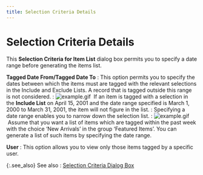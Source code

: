 ```yaml
---
title: Selection Criteria Details
---
```


# Selection Criteria Details


This **Selection Criteria for Item List** dialog box permits you to specify a date range before generating  the items list.


**Tagged Date From/Tagged Date To**
: This option permits you to specify the dates between  which the items must are tagged with the relevant selections in the Include  and Exclude Lists. A record that is tagged outside this range is not considered.
: ![example.gif]({{site.ct_baseurl}}/img/example.gif)  If  an item is tagged with a selection in the **Include 
 List** on April 15, 2001 and the date range specified is March 1,  2000 to March 31, 2001, the item will not figure in the list.
: Specifying a date range enables you to narrow down  the selection list.
: ![example.gif]({{site.ct_baseurl}}/img/example.gif)  Assume  that you want a list of items which are tagged within the past week with  the choice ‘New Arrivals’ in the group ‘Featured Items’. You can generate  a list of such items by specifying the date range.


**User**
: This option allows you to view only those items  tagged by a specific user.


{:.see_also}
See also
: [Selection  Criteria Dialog Box]({{site.ct_baseurl}}/misc/selection_criteria_for_item_list_dialog_box.html)
